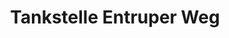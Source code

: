 ---
title: "Tankstelle Entruper Weg"
url: /lemgo/tankstelle-entruper-weg-entruper-weg/
shop: Lebensmittel
---